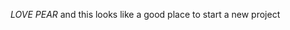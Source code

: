 <!-- Name: User/BillKersey -->
<!-- Version: 2 -->
<!-- Last-Modified: 2005/11/15 13:17:03 -->
<!-- Author: werner -->
*LOVE PEAR* and this looks like a good place to start a new project